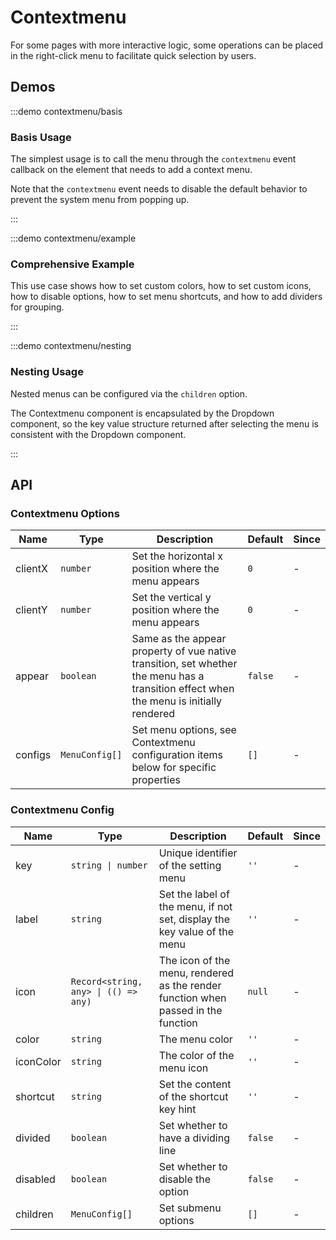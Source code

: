# Contextmenu

For some pages with more interactive logic, some operations can be placed in the right-click menu to facilitate quick selection by users.

## Demos

:::demo contextmenu/basis

### Basis Usage

The simplest usage is to call the menu through the `contextmenu` event callback on the element that needs to add a context menu.

Note that the `contextmenu` event needs to disable the default behavior to prevent the system menu from popping up.

:::

:::demo contextmenu/example

### Comprehensive Example

This use case shows how to set custom colors, how to set custom icons, how to disable options, how to set menu shortcuts, and how to add dividers for grouping.

:::

:::demo contextmenu/nesting

### Nesting Usage

Nested menus can be configured via the `children` option.

The Contextmenu component is encapsulated by the Dropdown component, so the key value structure returned after selecting the menu is consistent with the Dropdown component.

:::

## API

### Contextmenu Options

| Name    | Type           | Description                                                                                                                            | Default | Since |
| ------- | -------------- | -------------------------------------------------------------------------------------------------------------------------------------- | ------- | ----- |
| clientX | `number`       | Set the horizontal x position where the menu appears                                                                                   | `0`     | -     |
| clientY | `number`       | Set the vertical y position where the menu appears                                                                                     | `0`     | -     |
| appear  | `boolean`      | Same as the appear property of vue native transition, set whether the menu has a transition effect when the menu is initially rendered | `false` | -     |
| configs | `MenuConfig[]` | Set menu options, see Contextmenu configuration items below for specific properties                                                    | `[]`    | -     |

### Contextmenu Config

| Name      | Type                                 | Description                                                                       | Default | Since |
| --------- | ------------------------------------ | --------------------------------------------------------------------------------- | ------- | ----- |
| key       | `string \| number`                   | Unique identifier of the setting menu                                             | `''`    | -     |
| label     | `string`                             | Set the label of the menu, if not set, display the key value of the menu          | `''`    | -     |
| icon      | `Record<string, any> \| (() => any)` | The icon of the menu, rendered as the render function when passed in the function | `null`  | -     |
| color     | `string`                             | The menu color                                                                    | `''`    | -     |
| iconColor | `string`                             | The color of the menu icon                                                        | `''`    | -     |
| shortcut  | `string`                             | Set the content of the shortcut key hint                                          | `''`    | -     |
| divided   | `boolean`                            | Set whether to have a dividing line                                               | `false` | -     |
| disabled  | `boolean`                            | Set whether to disable the option                                                 | `false` | -     |
| children  | `MenuConfig[]`                       | Set submenu options                                                               | `[]`    | -     |
